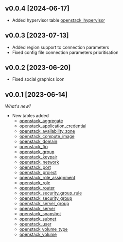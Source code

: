 ## v0.0.4 [2024-06-17]

- Added hypervisor table [openstack_hypervisor](https://hub.steampipe.io/plugins/ernw/openstack/tables/openstack_hypervisor)

## v0.0.3 [2023-07-13]

- Added region support to connection parameters
- Fixed config file connection parameters prioritisation

## v0.0.2 [2023-06-20]

- Fixed social graphics icon

## v0.0.1 [2023-06-14]

_What's new?_

- New tables added
  - [openstack_aggregate](https://hub.steampipe.io/plugins/ernw/openstack/tables/openstack_aggregate)
  - [openstack_application_credential](https://hub.steampipe.io/plugins/ernw/openstack/tables/openstack_application_credential)
  - [openstack_availability_zone](https://hub.steampipe.io/plugins/ernw/openstack/tables/openstack_availability_zone)
  - [openstack_compute_image](https://hub.steampipe.io/plugins/ernw/openstack/tables/openstack_compute_image)
  - [openstack_domain](https://hub.steampipe.io/plugins/ernw/openstack/tables/openstack_domain)
  - [openstack_fip](https://hub.steampipe.io/plugins/ernw/openstack/tables/openstack_fip)
  - [openstack_group](https://hub.steampipe.io/plugins/ernw/openstack/tables/openstack_group)
  - [openstack_keypair](https://hub.steampipe.io/plugins/ernw/openstack/tables/openstack_keypair)
  - [openstack_network](https://hub.steampipe.io/plugins/ernw/openstack/tables/openstack_network)
  - [openstack_port](https://hub.steampipe.io/plugins/ernw/openstack/tables/openstack_port)
  - [openstack_project](https://hub.steampipe.io/plugins/ernw/openstack/tables/openstack_project)
  - [openstack_role_assignment](https://hub.steampipe.io/plugins/ernw/openstack/tables/openstack_role_assignment)
  - [openstack_role](https://hub.steampipe.io/plugins/ernw/openstack/tables/openstack_role)
  - [openstack_router](https://hub.steampipe.io/plugins/ernw/openstack/tables/openstack_router)
  - [openstack_security_group_rule](https://hub.steampipe.io/plugins/ernw/openstack/tables/openstack_security_group_rule)
  - [openstack_security_group](https://hub.steampipe.io/plugins/ernw/openstack/tables/openstack_security_group)
  - [openstack_server_group](https://hub.steampipe.io/plugins/ernw/openstack/tables/openstack_server_group)
  - [openstack_server](https://hub.steampipe.io/plugins/ernw/openstack/tables/openstack_server)
  - [openstack_snapshot](https://hub.steampipe.io/plugins/ernw/openstack/tables/openstack_snapshot)
  - [openstack_subnet](https://hub.steampipe.io/plugins/ernw/openstack/tables/openstack_subnet)
  - [openstack_user](https://hub.steampipe.io/plugins/ernw/openstack/tables/openstack_user)
  - [openstack_volume_type](https://hub.steampipe.io/plugins/ernw/openstack/tables/openstack_volume_type)
  - [openstack_volume](https://hub.steampipe.io/plugins/ernw/openstack/tables/openstack_volume)


